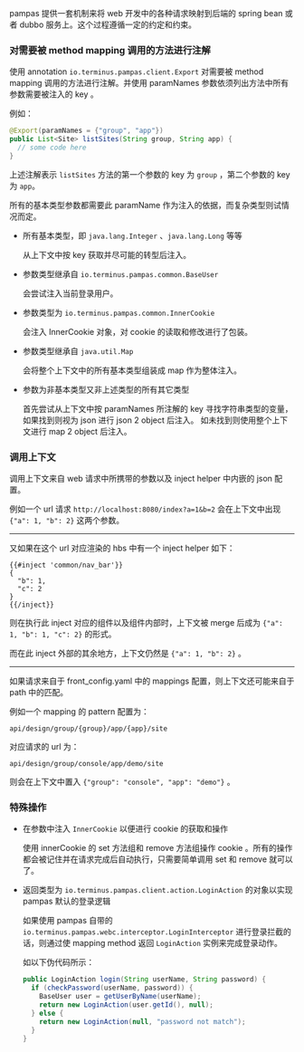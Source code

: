 pampas 提供一套机制来将 web 开发中的各种请求映射到后端的 spring bean 或者 dubbo 服务上。这个过程遵循一定的约定和约束。

### 对需要被 method mapping 调用的方法进行注解

使用 annotation `io.terminus.pampas.client.Export` 对需要被 method mapping 调用的方法进行注解。并使用 paramNames 参数依须列出方法中所有参数需要被注入的 key 。

例如：

```java
@Export(paramNames = {"group", "app"})
public List<Site> listSites(String group, String app) {
  // some code here
}
```

上述注解表示 `listSites` 方法的第一个参数的 key 为 `group` ，第二个参数的 key 为 `app`。

所有的基本类型参数都需要此 paramName 作为注入的依据，而复杂类型则试情况而定。

-   所有基本类型，即 `java.lang.Integer` 、`java.lang.Long` 等等

    从上下文中按 key 获取并尽可能的转型后注入。

-   参数类型继承自 `io.terminus.pampas.common.BaseUser`

    会尝试注入当前登录用户。

-   参数类型为 `io.terminus.pampas.common.InnerCookie`

    会注入 InnerCookie 对象，对 cookie 的读取和修改进行了包装。

-   参数类型继承自 `java.util.Map`

    会将整个上下文中的所有基本类型组装成 map 作为整体注入。

-   参数为非基本类型又非上述类型的所有其它类型

    首先尝试从上下文中按 paramNames 所注解的 key 寻找字符串类型的变量，如果找到则视为 json 进行 json 2 object 后注入。
    如未找到则使用整个上下文进行 map 2 object 后注入。

### 调用上下文

调用上下文来自 web 请求中所携带的参数以及 inject helper 中内嵌的 json 配置。

例如一个 url 请求 `http://localhost:8080/index?a=1&b=2` 会在上下文中出现 `{"a": 1, "b": 2}` 这两个参数。

---

又如果在这个 url 对应渲染的 hbs 中有一个 inject helper 如下：

```
{{#inject 'common/nav_bar'}}
{
  "b": 1,
  "c": 2
}
{{/inject}}
```

则在执行此 inject 对应的组件以及组件内部时，上下文被 merge 后成为 `{"a": 1, "b": 1, "c": 2}` 的形式。

而在此 inject 外部的其余地方，上下文仍然是 `{"a": 1, "b": 2}` 。

---

如果请求来自于 front_config.yaml 中的 mappings 配置，则上下文还可能来自于 path 中的匹配。

例如一个 mapping 的 pattern 配置为：

`api/design/group/{group}/app/{app}/site`

对应请求的 url 为：

`api/design/group/console/app/demo/site`

则会在上下文中置入 `{"group": "console", "app": "demo"}` 。

### 特殊操作

-   在参数中注入 `InnerCookie` 以便进行 cookie 的获取和操作

    使用 innerCookie 的 set 方法组和 remove 方法组操作 cookie 。所有的操作都会被记住并在请求完成后自动执行，只需要简单调用 set 和 remove 就可以了。

-   返回类型为 `io.terminus.pampas.client.action.LoginAction` 的对象以实现 pampas 默认的登录逻辑

    如果使用 pampas 自带的 `io.terminus.pampas.webc.interceptor.LoginInterceptor` 进行登录拦截的话，则通过使 mapping method 返回 `LoginAction` 实例来完成登录动作。

    如以下伪代码所示：

    ```java
    public LoginAction login(String userName, String password) {
      if (checkPassword(userName, password)) {
        BaseUser user = getUserByName(userName);
        return new LoginAction(user.getId(), null);
      } else {
        return new LoginAction(null, "password not match");
      }
    }
    ```
